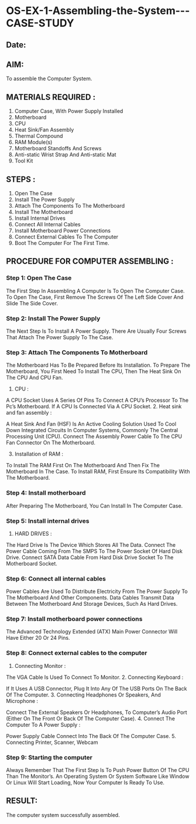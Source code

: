 # OS-EX-1-Assembling-the-System---CASE-STUDY
## Date:

## AIM:

To assemble the Computer System.
## MATERIALS REQUIRED :

   1. Computer Case, With Power Supply Installed
   2. Motherboard
   3. CPU
   4. Heat Sink/Fan Assembly
   5. Thermal Compound
   6. RAM Module(s)
   7. Motherboard Standoffs And Screws
   8. Anti-static Wrist Strap And Anti-static Mat
   9. Tool Kit


## STEPS :

   1. Open The Case
   2. Install The Power Supply
   3. Attach The Components To The Motherboard
   4. Install The Motherboard
   5. Install Internal Drives
   6. Connect All Internal Cables
   7. Install Motherboard Power Connections
   8. Connect External Cables To The Computer
   9. Boot The Computer For The First Time.


## PROCEDURE FOR COMPUTER ASSEMBLING :
### Step 1: Open The Case



The First Step In Assembling A Computer Is To Open The Computer Case. To Open The Case, First Remove The Screws Of The Left Side Cover And Slide The Side Cover.
### Step 2: Install The Power Supply



The Next Step Is To Install A Power Supply. There Are Usually Four Screws That Attach The Power Supply To The Case.
### Step 3: Attach The Components To Motherboard



The Motherboard Has To Be Prepared Before Its Installation. To Prepare The Motherboard, You First Need To Install The CPU, Then The Heat Sink On The CPU And CPU Fan.
1. CPU :



A CPU Socket Uses A Series Of Pins To Connect A CPU’s Processor To The Pc’s Motherboard. If A CPU Is Connected Via A CPU Socket.
2. Heat sink and fan assembly :



A Heat Sink And Fan (HSF) Is An Active Cooling Solution Used To Cool Down Integrated Circuits In Computer Systems, Commonly The Central Processing Unit (CPU).
Connect The Assembly Power Cable To The CPU Fan Connector On The Motherboard.


3. Installation of RAM :



To Install The RAM First On The Motherboard And Then Fix The Motherboard In The Case. To Install RAM, First Ensure Its Compatibility With The Motherboard.
### Step 4: Install motherboard



After Preparing The Motherboard, You Can Install In The Computer Case.
### Step 5: Install internal drives
1. HARD DRIVES :



The Hard Drive Is The Device Which Stores All The Data. Connect The Power Cable Coming From The SMPS To The Power Socket Of Hard Disk Drive. Connect SATA Data Cable From Hard Disk Drive Socket To The Motherboard Socket.
### Step 6: Connect all internal cables



Power Cables Are Used To Distribute Electricity From The Power Supply To The Motherboard And Other Components. Data Cables Transmit Data Between The Motherboard And Storage Devices, Such As Hard Drives.
### Step 7: Install motherboard power connections



The Advanced Technology Extended (ATX) Main Power Connector Will Have Either 20 Or 24 Pins.
### Step 8: Connect external cables to the computer
1. Connecting Monitor :



The VGA Cable Is Used To Connect To Monitor.
2. Connecting Keyboard :


If It Uses A USB Connector, Plug It Into Any Of The USB Ports On The Back Of The Computer.
3. Connecting Headphones Or Speakers, And Microphone :



Connect The External Speakers Or Headphones, To Computer’s Audio Port (Either On The Front Or Back Of The Computer Case).
4. Connect The Computer To A Power Supply :



Power Supply Cable Connect Into The Back Of The Computer Case.
5. Connecting Printer, Scanner, Webcam


### Step 9: Starting the computer



Always Remember That The First Step Is To Push Power Button Of The CPU Than The Monitor’s. An Operating System Or System Software Like Window Or Linux Will Start Loading, Now Your Computer Is Ready To Use.
## RESULT:
The computer system successfully assembled.
